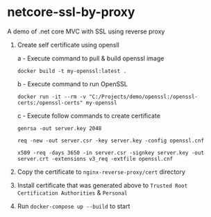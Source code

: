 # netcore-ssl-by-proxy
A demo of .net core MVC with SSL using reverse proxy

1. Create self certificate using opensll

    a - Execute command to pull & build openssl image
    ```
    docker build -t my-openssl:latest .
    ```

    b - Execute command to run OpenSSL
    ```
    docker run -it --rm -v "C:/Projects/demo/openssl:/openssl-certs:/openssl-certs" my-openssl
    ```

    c - Execute follow commands to create certificate

    ```
    genrsa -out server.key 2048
    ```
    ```
    req -new -out server.csr -key server.key -config openssl.cnf
    ```
    ```
    x509 -req -days 3650 -in server.csr -signkey server.key -out server.crt -extensions v3_req -extfile openssl.cnf
    ```

2. Copy the certificate to `nginx-reverse-proxy/cert` directory

3. Install certificate that was generated above to `Trusted Root Certification Authorities` & `Personal`

4. Run `docker-compose up --build` to start
